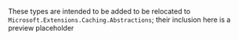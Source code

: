 These types are intended to be added to be relocated to `Microsoft.Extensions.Caching.Abstractions`; their inclusion
here is a preview placeholder
